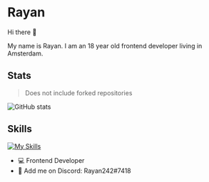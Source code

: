 # Rayan 

Hi there 👋

My name is Rayan. I am an 18 year old frontend developer living in Amsterdam. 

## Stats 

> Does not include forked repositories

![GitHub stats](https://github-readme-stats.vercel.app/api?username=RayanSp&theme=tokyonight\&include_all_commits=true)


## Skills 

[![My Skills](https://skillicons.dev/icons?i=html,css,js,nextjs,react,svelte,figma,lua&perline=6)](https://skillicons.dev)


- 💻 Frontend Developer
- 💬 Add me on Discord: Rayan242#7418



